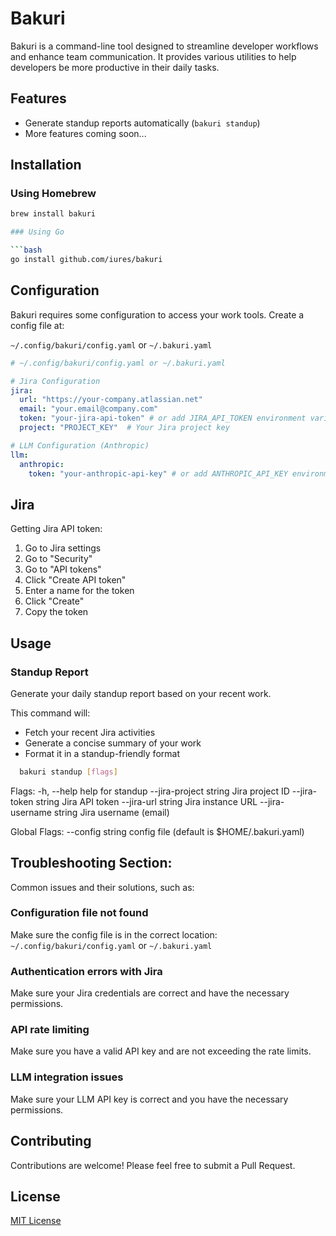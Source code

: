 # Bakuri

Bakuri is a command-line tool designed to streamline developer workflows and enhance team communication. It provides various utilities to help developers be more productive in their daily tasks.

## Features

- Generate standup reports automatically (`bakuri standup`)
- More features coming soon...

## Installation

### Using Homebrew

```bash
brew install bakuri

### Using Go

```bash
go install github.com/iures/bakuri
```

## Configuration

Bakuri requires some configuration to access your work tools. Create a config file at:

`~/.config/bakuri/config.yaml` or `~/.bakuri.yaml`

```yaml
# ~/.config/bakuri/config.yaml or ~/.bakuri.yaml

# Jira Configuration
jira:
  url: "https://your-company.atlassian.net"
  email: "your.email@company.com"
  token: "your-jira-api-token" # or add JIRA_API_TOKEN environment variable
  project: "PROJECT_KEY"  # Your Jira project key

# LLM Configuration (Anthropic)
llm:
  anthropic:
    token: "your-anthropic-api-key" # or add ANTHROPIC_API_KEY environment variable
```

## Jira
Getting Jira API token:

1. Go to Jira settings
2. Go to "Security"
3. Go to "API tokens"
4. Click "Create API token"
5. Enter a name for the token
6. Click "Create"
7. Copy the token

## Usage

### Standup Report
Generate your daily standup report based on your recent work.

This command will:
- Fetch your recent Jira activities
- Generate a concise summary of your work
- Format it in a standup-friendly format

```bash
  bakuri standup [flags]
```

Flags:
  -h, --help                   help for standup
      --jira-project string    Jira project ID
      --jira-token string      Jira API token
      --jira-url string        Jira instance URL
      --jira-username string   Jira username (email)

Global Flags:
      --config string   config file (default is $HOME/.bakuri.yaml)


## Troubleshooting Section:
Common issues and their solutions, such as:

### Configuration file not found
Make sure the config file is in the correct location: `~/.config/bakuri/config.yaml` or `~/.bakuri.yaml`

### Authentication errors with Jira
Make sure your Jira credentials are correct and have the necessary permissions.

### API rate limiting
Make sure you have a valid API key and are not exceeding the rate limits.

### LLM integration issues
Make sure your LLM API key is correct and you have the necessary permissions.

## Contributing

Contributions are welcome! Please feel free to submit a Pull Request.

## License

[MIT License](LICENSE)
